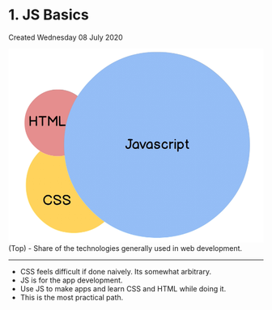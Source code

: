 # 1. JS Basics
Created Wednesday 08 July 2020

![](/assets/1_JS_Basics-image-1.png)
(Top) - Share of the technologies generally used in web development.

---

- CSS feels difficult if done naively. Its somewhat arbitrary.
- JS is for the app development.
- Use JS to make apps and learn CSS and HTML while doing it.
- This is the most practical path.